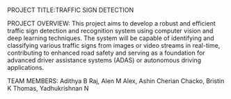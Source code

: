 PROJECT TITLE:TRAFFIC SIGN DETECTION

PROJECT OVERVIEW:
This project aims to develop a robust and efficient traffic sign detection and recognition system using computer vision and deep learning techniques. The system will be capable of identifying and classifying various traffic signs from images or video streams in real-time, contributing to enhanced road safety and serving as a foundation for advanced driver assistance systems (ADAS) or autonomous driving applications.

TEAM MEMBERS:
Adithya B Raj,
Alen M Alex,
Ashin Cherian Chacko,
Bristin K Thomas,
Yadhukrishnan N
